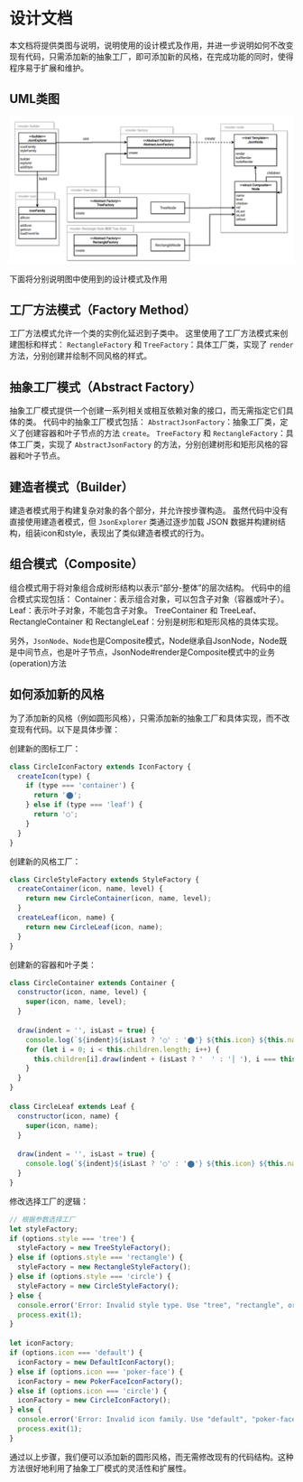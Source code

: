 # 设计文档

本文档将提供类图与说明，说明使用的设计模式及作用，并进一步说明如何不改变现有代码，只需添加新的抽象工厂，即可添加新的风格，在完成功能的同时，使得程序易于扩展和维护。

## UML类图

![uml](./images/uml.png)

下面将分别说明图中使用到的设计模式及作用

## 工厂方法模式（Factory Method）

工厂方法模式允许一个类的实例化延迟到子类中。
这里使用了工厂方法模式来创建图标和样式：
`RectangleFactory` 和 `TreeFactory`：具体工厂类，实现了 `render` 方法，分别创建并绘制不同风格的样式。

## 抽象工厂模式（Abstract Factory）

抽象工厂模式提供一个创建一系列相关或相互依赖对象的接口，而无需指定它们具体的类。
代码中的抽象工厂模式包括：
`AbstractJsonFactory`：抽象工厂类，定义了创建容器和叶子节点的方法 `create`。
`TreeFactory` 和 `RectangleFactory`：具体工厂类，实现了 `AbstractJsonFactory` 的方法，分别创建树形和矩形风格的容器和叶子节点。

## 建造者模式（Builder）

建造者模式用于构建复杂对象的各个部分，并允许按步骤构造。
虽然代码中没有直接使用建造者模式，但 `JsonExplorer` 类通过逐步加载 JSON 数据并构建树结构，组装icon和style，表现出了类似建造者模式的行为。

## 组合模式（Composite）

组合模式用于将对象组合成树形结构以表示“部分-整体”的层次结构。
代码中的组合模式实现包括：
Container：表示组合对象，可以包含子对象（容器或叶子）。
Leaf：表示叶子对象，不能包含子对象。
TreeContainer 和 TreeLeaf、RectangleContainer 和 RectangleLeaf：分别是树形和矩形风格的具体实现。

另外，`JsonNode`、`Node`也是Composite模式，Node继承自JsonNode，Node既是中间节点，也是叶子节点，JsonNode#render是Composite模式中的业务(operation)方法

## 如何添加新的风格

为了添加新的风格（例如圆形风格），只需添加新的抽象工厂和具体实现，而不改变现有代码。以下是具体步骤：

创建新的图标工厂：

```js
class CircleIconFactory extends IconFactory {
  createIcon(type) {
    if (type === 'container') {
      return '⬤';
    } else if (type === 'leaf') {
      return '◯';
    }
  }
}
```

创建新的风格工厂：

```js
class CircleStyleFactory extends StyleFactory {
  createContainer(icon, name, level) {
    return new CircleContainer(icon, name, level);
  }
  createLeaf(icon, name) {
    return new CircleLeaf(icon, name);
  }
}
```

创建新的容器和叶子类：

```js
class CircleContainer extends Container {
  constructor(icon, name, level) {
    super(icon, name, level);
  }

  draw(indent = '', isLast = true) {
    console.log(`${indent}${isLast ? '◯' : '⬤'} ${this.icon} ${this.name}`);
    for (let i = 0; i < this.children.length; i++) {
      this.children[i].draw(indent + (isLast ? '  ' : '│ '), i === this.children.length - 1);
    }
  }
}

class CircleLeaf extends Leaf {
  constructor(icon, name) {
    super(icon, name);
  }

  draw(indent = '', isLast = true) {
    console.log(`${indent}${isLast ? '◯' : '⬤'} ${this.icon} ${this.name}`);
  }
}
```

修改选择工厂的逻辑：

```js
// 根据参数选择工厂
let styleFactory;
if (options.style === 'tree') {
  styleFactory = new TreeStyleFactory();
} else if (options.style === 'rectangle') {
  styleFactory = new RectangleStyleFactory();
} else if (options.style === 'circle') {
  styleFactory = new CircleStyleFactory();
} else {
  console.error('Error: Invalid style type. Use "tree", "rectangle", or "circle".');
  process.exit(1);
}

let iconFactory;
if (options.icon === 'default') {
  iconFactory = new DefaultIconFactory();
} else if (options.icon === 'poker-face') {
  iconFactory = new PokerFaceIconFactory();
} else if (options.icon === 'circle') {
  iconFactory = new CircleIconFactory();
} else {
  console.error('Error: Invalid icon family. Use "default", "poker-face", or "circle".');
  process.exit(1);
}

```

通过以上步骤，我们便可以添加新的圆形风格，而无需修改现有的代码结构。这种方法很好地利用了抽象工厂模式的灵活性和扩展性。
